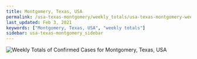 ```yaml
---
title: Montgomery, Texas, USA
permalink: /usa-texas-montgomery/weekly_totals/usa-texas-montgomery-weekly_totals.html
last_updated: Feb 3, 2021
keywords: ["Montgomery, Texas, USA", "weekly totals"]
sidebar: usa-texas-montgomery_sidebar
---
```


![Weekly Totals of Confirmed Cases for Montgomery, Texas, USA](/covid_tracker/images/graphs/usa-texas-montgomery-weekly_totals_graph.png)
